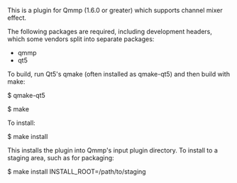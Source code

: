 This is a plugin for Qmmp (1.6.0 or greater) which supports channel mixer effect.

The following packages are required, including development headers,
which some vendors split into separate packages:

- qmmp
- qt5

To build, run Qt5's qmake (often installed as qmake-qt5) and then build
with make:

$ qmake-qt5

$ make

To install:

$ make install

This installs the plugin into Qmmp's input plugin directory.  To install
to a staging area, such as for packaging:

$ make install INSTALL_ROOT=/path/to/staging
